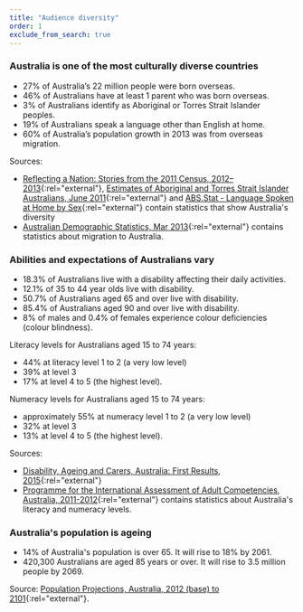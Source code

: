 ```yaml
---
title: "Audience diversity"
order: 1
exclude_from_search: true
---
```


### Australia is one of the most culturally diverse countries

- 27% of Australia’s 22 million people were born overseas.
- 46% of Australians have at least 1 parent who was born overseas.
- 3% of Australians identify as Aboriginal or Torres Strait Islander peoples.
- 19% of Australians speak a language other than English at home.
- 60% of Australia’s population growth in 2013 was from overseas migration.

Sources:

- [Reflecting a Nation: Stories from the 2011 Census, 2012–2013](http://www.abs.gov.au/ausstats/abs@.nsf/Lookup/2071.0main+features902012-2013){:rel="external"}, [Estimates of Aboriginal and Torres Strait Islander Australians, June 2011](http://www.abs.gov.au/ausstats/abs@.nsf/mf/3238.0.55.001){:rel="external"} and [ABS.Stat - Language Spoken at Home by Sex](http://stat.data.abs.gov.au/Index.aspx?DataSetCode=ABS_CENSUS2011_B13){:rel="external"} contain statistics that show Australia's diversity
- [Australian Demographic Statistics, Mar 2013](http://www.abs.gov.au/ausstats/abs@.nsf/Previousproducts/3101.0Main%20Features3Mar%202013?open){:rel="external"} contains statistics about migration to Australia.

### Abilities and expectations of Australians vary

- 18.3% of Australians live with a disability affecting their daily activities.
- 12.1% of 35 to 44 year olds live with disability.
- 50.7% of Australians aged 65 and over live with disability.
- 85.4% of Australians aged 90 and over live with disability.
- 8% of males and 0.4% of females experience colour deficiencies (colour blindness).

Literacy levels for Australians aged 15 to 74 years:

- 44% at literacy level 1 to 2 (a very low level)
- 39% at level 3
- 17% at level 4 to 5 (the highest level).

Numeracy levels for Australians aged 15 to 74 years:

- approximately 55% at numeracy level 1 to 2 (a very low level)
- 32% at level 3
- 13% at level 4 to 5 (the highest level).

Sources:

- [Disability, Ageing and Carers, Australia: First Results, 2015](http://www.abs.gov.au/ausstats/abs@.nsf/mf/4430.0.10.001){:rel="external"}
- [Programme for the International Assessment of Adult Competencies, Australia, 2011-2012](http://www.abs.gov.au/ausstats/abs@.nsf/Lookup/4228.0main+features992011-2012){:rel="external"} contains statistics about Australia's literacy and numeracy levels.

### Australia's population is ageing

- 14% of Australia's population is over 65. It will rise to 18% by 2061.
- 420,300 Australians are aged 85 years or over. It will rise to 3.5 million people by 2069.

Source: [Population Projections, Australia, 2012 (base) to 2101](http://www.abs.gov.au/ausstats/abs@.nsf/Lookup/3222.0main+features52012%20(base)%20to%202101){:rel="external"}.
